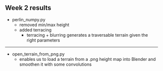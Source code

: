 ## Week 2 results

- perlin_numpy.py
  - removed min/max height
  - added terracing
    - terracing + blurring generates a traversable terrain given the right parameters
---
- open_terrain_from_png.py
  - enables us to load a terrain from a .png height map into Blender and smoothen it with some convolutions